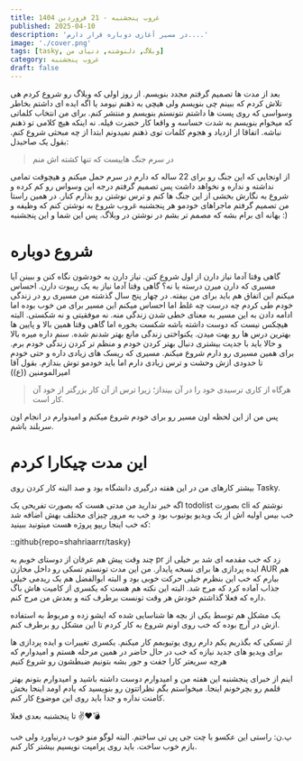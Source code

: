 ```yaml
---
title: غروب پنجشنبه - 21 فروردین 1404
published: 2025-04-10
description: 'در مسیر آغازی دوباره قرار دارم....'
image: './cover.png'
tags: [tasky, وبلاگ, دلنوشته, دنیای من]
category: غروب پنجشنبه
draft: false 
---
```

بعد از مدت ها تصمیم گرفتم مجدد بنویسم. از روز اولی که وبلاگ رو شروع کردم هی تلاش کردم که ببینم چی بنویسم ولی
هیچی به ذهنم نیومد یا اگه ایده ای داشتم بخاطر وسواسی که روی پست ها داشتم نتونستم بنویسم و منتشر کنم.
برای من انتخاب کلماتی که میخوام بنویسم به شدت حساسه و واقعا کار حضرت فیله. نه اینکه هیچ کلامی تو ذهنم نباشه.
اتفاقا از ازدیاد و هجوم کلمات توی ذهنم نمیدونم ابتدا از چه مبحثی شروع کنم. بقول یک صاحبدل:

>در سرم جنگ هاییست که تنها کشته اش منم

از اونجایی که این جنگ رو برای 22 ساله که دارم در سرم حمل میکنم و هیچوقت تمامی نداشته و نداره و نخواهد داشت پس
تصمیم گرفتم درجه این وسواس رو کم کرده و شروع به نگارش بخشی از این جنگ ها کنم و ترس نوشتن رو بذارم کنار.
در همین راستا من تصمیم گرفتم ماجراهای خودمو هر پنجشنبه غروب شروع به نوشتن کنم که وظیفه و بهانه ای برام بشه که
مصمم تر بشم در نوشتن در وبلاگ. پس این شما و این پنجشنبه :)

# شروع دوباره
گاهی وقتا آدما نیاز دارن از اول شروع کنن. نیاز دارن به خودشون نگاه کنن و ببینن آیا مسیری که دارن میرن درسته یا نه؟
گاهی وقتا آدما نیاز به یک ریبوت دارن. احساس میکنم این اتفاق هم باید برای من بیفته. در چهار پنج سال گذشته
من مسیری رو در زندگی خودم طی کردم چه درست چه غلط اما احساس میکنم این مسیر برای من خوب بوده اما ادامه دادن به این مسیر
به معنای خطی شدن زندگی منه. نه موفقیتی و نه شکستی. البته هیچکس نیست که دوست داشته باشه شکست بخوره اما گاهی وقتا همین
بالا و پایین ها بهترین درس ها رو بهت میدن. یکنواختی زندگی مانع بهتر شدنم شده. سنم داره میره بالا و حالا باید
با جدیت بیشتری دنبال بهتر کردن خودم و منظم تر کردن زندگی خودم برم. برای همین مسیری رو دارم شروع میکنم.
مسیری که ریسک های زیادی داره و حتی خودم تا حدودی ازش وحشت و ترس زیادی دارم اما باید خودمو توش بندازم. بقول آقا امیرالمومنین
((ع))

> هرگاه از کاری ترسیدی خود را در آن بینداز؛ زیرا ترس از آن کار بزرگتر از خود آن کار است.

پس من از این لحظه اون مسیر رو برای خودم شروع میکنم و امیدوارم در انجام اون سربلند باشم.

# این مدت چیکارا کردم
بیشتر کارهای من در این هفته درگیری دانشگاه بود و صد البته کار کردن روی
Tasky.

اگه خبر ندارید من مدتی هست که بصورت تفریحی یک 
todolist
بصورت
cli
نوشتم که خب بیس اولیه اش از یک ویدیو یوتیوب بود و خب به مرور چیزای مختلف بهش اضافه شد که خب اینجا ریپو پروژه هست میتونید ببینید:

::github{repo=shahriaarrr/tasky}

چند وقت پیش هم عرفان از دوستای خوبم یه 
pr
زد که خب مقدمه ای شد بر خیلی از ایده پردازی ها برای نسخه پایدار. من این مدت تونستم تسکی رو داخل مخازن
AUR
هم بیارم که خب این بنظرم خیلی حرکت خوبی بود و البته ابوالفضل هم یک ریدمی خیلی جذاب آماده کرد که مرج شد.
البته این نکته هم هست که یکسری از کامیت هاش باگ داره که فعلا گذاشتم خودش هر وقت تونست برطرف کنه و بعدش من مرج کنم.

یک مشکل هم توسط یکی از بچه ها شناسایی شده که ایشو زده و مربوط به استفاده ازش در آرچ بوده که خب روی اونم شروع به کار
کردم تا این مشکل رو برطرف کنم.

از تسکی که بگذریم یکم دارم روی یوتیوبمم کار میکنم. یکسری تغییرات و ایده پردازی ها برای ویدیو های جدید نیازه
که خب در حال حاضر در همین مرحله هستم و امیدوارم که هرچه سریعتر کارا جفت و جور بشه بتونیم ضبطشون رو شروع کنیم


اینم از خبرای پنجشنبه این هفته من و امیدوارم دوست داشته باشید و امیدوارم بتونم بهتر قلمم رو بچرخونم اینجا.
میخواستم بگم نظراتتون رو بنویسید که یادم اومد اینجا بخش کامنت نداره و جدا باید روی این موضوع کار کنم.

تا پنجشنبه بعدی فعلا
✌️❤️💣

پ.ن: راستی این عکسو با چت جی پی تی ساختم. البته لوگو منو خوب درنیاورد ولی خب بازم خوب ساخت. باید روی پرامپت نویسیم بیشتر
کار کنم.
